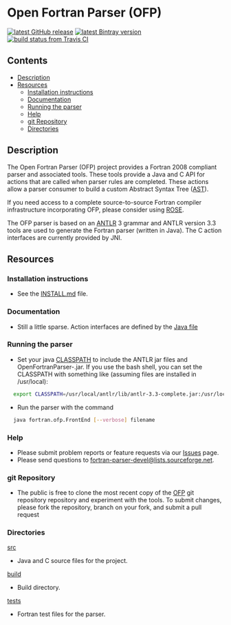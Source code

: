 [This document is formatted with GitHub-Flavored Markdown.                      ]:#
[For better viewing, including hyperlinks, read it online at                    ]:#
[https://github.com/openfortranproject/open-fortran-parser/blob/master/README.md]:#

#                Open Fortran Parser (OFP)                   #

[![latest GitHub release](https://img.shields.io/github/release/mbdevpl/open-fortran-parser.svg)](https://github.com/mbdevpl/open-fortran-parser/releases) [![latest Bintray version](https://img.shields.io/bintray/v/mbdevpl/pkgs/open-fortran-parser.svg)](https://bintray.com/mbdevpl/pkgs/open-fortran-parser) [![build status from Travis CI](https://travis-ci.org/mbdevpl/open-fortran-parser.svg?branch=master)](https://travis-ci.org/mbdevpl/open-fortran-parser)

## Contents                                                               
* [Description]
* [Resources]
  * [Installation instructions]
  * [Documentation]
  * [Running the parser]
  * [Help]
  * [git Repository]
  * [Directories]

## <a name="description">Description</a> ##

The Open Fortran Parser (OFP) project provides a Fortran 2008 compliant
parser and associated tools.  These tools provide a Java and C API for
actions that are called when parser rules are completed.  These actions
allow a parser consumer to build a custom Abstract Syntax Tree ([AST]).

If you need access to a complete source-to-source Fortran compiler
infrastructure incorporating OFP, please consider using [ROSE].

The OFP parser is based on an [ANTLR] 3 grammar and ANTLR version 3.3
tools are used to generate the Fortran parser (written in Java).
The C action interfaces are currently provided by JNI.

## <a name="resources">Resources</a>  ##

### <a name="installation-instructions">Installation instructions</a>  ###

  - See the [INSTALL.md] file.

### <a name="documentation">Documentation</a>   ###

  - Still a little sparse.  Action interfaces are defined by the [Java file]

### <a name="running-the-parser">Running the parser</a> ###

  - Set your java [CLASSPATH] to include the ANTLR jar files and 
    OpenFortranParser-<version>.jar.  If you use the bash shell, you can set the
    CLASSPATH with something like (assuming files are installed in /usr/local):
```bash
  export CLASSPATH=/usr/local/antlr/lib/antlr-3.3-complete.jar:/usr/local/ofp/lib/OpenFortranParser-<version>.jar
```
  - Run the parser with the command
```bash
  java fortran.ofp.FrontEnd [--verbose] filename
```
### <a name="help">Help</a> ###

  - Please submit problem reports or feature requests via our [Issues] page.
  - Please send questions to fortran-parser-devel@lists.sourceforge.net.

### <a name="git-repository">git Repository</a>  ###

  - The public is free to clone the most recent copy of the [OFP] git repository
    repository and experiment with the tools.  To submit changes,
    please fork the repository, branch on your fork, and submit a pull request

### <a name="directories">Directories</a>   ###

[src]
  - Java and C source files for the project.

[build]
  - Build directory.

[tests]
  - Fortran test files for the parser.



[Hyperlinks]:#

[Contents]:#
[Installation instructions]: #installation-instructions
[Documentation]: #documentation
[Running the parser]: #running-the-parser
[Description]: #description
[Resources]: #resources


[Internal links]:#
[INSTALL.md]: ./INSTALL.md
[src]: ./src
[build]: ./build
[tests]: ./tests
[Issues]: https://github.com/openfortranproject/open-fortran-parser/issues
[OFP]: https://github.com/openfortranproject/open-fortran-parser/
[Help]: #help
[git Repository]: #git-repository
[Directories]: #directories


[External links]:#
[AST]: https://en.wikipedia.org/wiki/Abstract_syntax_tree
[Rose]: http://www.rosecompiler.org/
[ANTLR]: http://www.antlr.org
[Java file]: ./src/fortran/ofp/parser/java/IFortranParserAction.java
[CLASSPATH]: https://en.wikipedia.org/wiki/Classpath_(Java)

